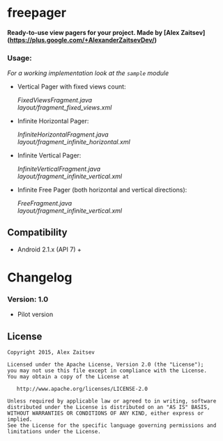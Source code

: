 # freepager

#### Ready-to-use view pagers for your project. Made by [Alex Zaitsev] (https://plus.google.com/+AlexanderZaitsevDev/)

### Usage:

*For a working implementation look at the ```sample``` module*

* Vertical Pager with fixed views count:

    *FixedViewsFragment.java*  
    *layout/fragment_fixed_views.xml*

* Infinite Horizontal Pager:

    *InfiniteHorizontalFragment.java*  
    *layout/fragment_infinite_horizontal.xml*

* Infinite Vertical Pager:

    *InfiniteVerticalFragment.java*  
    *layout/fragment_infinite_vertical.xml*

* Infinite Free Pager (both horizontal and vertical directions):

    *FreeFragment.java*  
    *layout/fragment_infinite_vertical.xml*

## Compatibility

  * Android 2.1.x (API 7) +

# Changelog

### Version: 1.0

  * Pilot version

## License

    Copyright 2015, Alex Zaitsev

    Licensed under the Apache License, Version 2.0 (the "License");
    you may not use this file except in compliance with the License.
    You may obtain a copy of the License at

       http://www.apache.org/licenses/LICENSE-2.0

    Unless required by applicable law or agreed to in writing, software
    distributed under the License is distributed on an "AS IS" BASIS,
    WITHOUT WARRANTIES OR CONDITIONS OF ANY KIND, either express or implied.
    See the License for the specific language governing permissions and
    limitations under the License.
